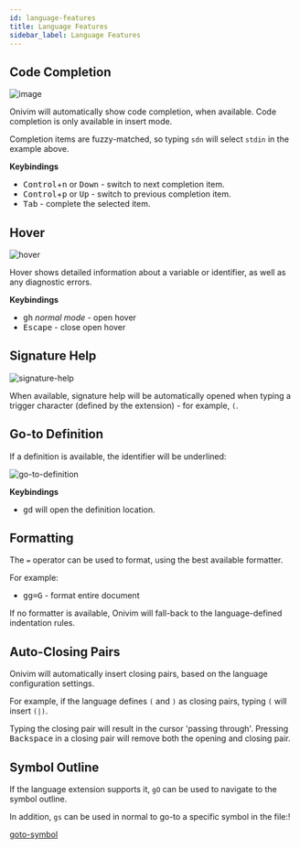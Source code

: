 ```yaml
---
id: language-features
title: Language Features
sidebar_label: Language Features
---
```


## Code Completion

![image](https://user-images.githubusercontent.com/13532591/88990707-8dd82680-d293-11ea-8dae-eac852a77f2b.png)

Onivim will automatically show code completion, when available. Code completion is only available in insert mode.

Completion items are fuzzy-matched, so typing `sdn` will select `stdin` in the example above.

__Keybindings__

- <kbd>Control</kbd>+<kbd>n</kbd> or <kbd>Down</kbd> - switch to next completion item.
- <kbd>Control</kbd>+<kbd>p</kbd> or <kbd>Up</kbd> - switch to previous completion item.
- <kbd>Tab</kbd> - complete the selected item.

## Hover

![hover](https://user-images.githubusercontent.com/13532591/88988567-19e74f80-d28e-11ea-98d3-25391c9790c1.png)

Hover shows detailed information about a variable or identifier, as well as any diagnostic errors.

__Keybindings__

- <kbd>g</kbd><kbd>h</kbd> _normal mode_ - open hover
- <kbd>Escape</kbd> - close open hover

## Signature Help

![signature-help](https://user-images.githubusercontent.com/13532591/88990342-91b77900-d292-11ea-91ef-5d856d816adc.png)

When available, signature help will be automatically opened when typing a trigger character (defined by the extension) - for example, `(`.

## Go-to Definition

If a definition is available, the identifier will be underlined:

![go-to-definition](https://user-images.githubusercontent.com/13532591/88990595-3c2f9c00-d293-11ea-9642-c366efb40b69.png)

__Keybindings__

- <kbd>g</kbd><kbd>d</kbd> will open the definition location.

## Formatting

The `=` operator can be used to format, using the best available formatter.

For example:

- <kbd>g</kbd><kbd>g</kbd><kbd>=</kbd><kbd>G</kbd> - format entire document

If no formatter is available, Onivim will fall-back to the language-defined indentation rules.

## Auto-Closing Pairs

Onivim will automatically insert closing pairs, based on the language configuration settings.

For example, if the language defines `(` and `)` as closing pairs, typing `(` will insert `(|)`.

Typing the closing pair will result in the cursor 'passing through'. Pressing <kbd>Backspace</kbd> in a closing pair will remove both the opening and closing pair.

## Symbol Outline

If the language extension supports it, `gO` can be used to navigate to the symbol outline.

In addition, `gs` can be used in normal to go-to a specific symbol in the file:!

[goto-symbol](https://user-images.githubusercontent.com/13532591/114098552-57b56280-9876-11eb-8298-d9f764efd48f.gif)
